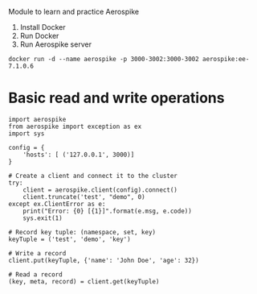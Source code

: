 Module to learn and practice Aerospike

1. Install Docker
2. Run Docker
3. Run Aerospike server
```
docker run -d --name aerospike -p 3000-3002:3000-3002 aerospike:ee-7.1.0.6 
```

# Basic read and write operations
```
import aerospike
from aerospike import exception as ex
import sys

config = {
    'hosts': [ ('127.0.0.1', 3000)]
}

# Create a client and connect it to the cluster
try:
    client = aerospike.client(config).connect()
    client.truncate('test', "demo", 0)
except ex.ClientError as e:
    print("Error: {0} [{1}]".format(e.msg, e.code))
    sys.exit(1)

# Record key tuple: (namespace, set, key)
keyTuple = ('test', 'demo', 'key')

# Write a record
client.put(keyTuple, {'name': 'John Doe', 'age': 32})

# Read a record
(key, meta, record) = client.get(keyTuple)
```